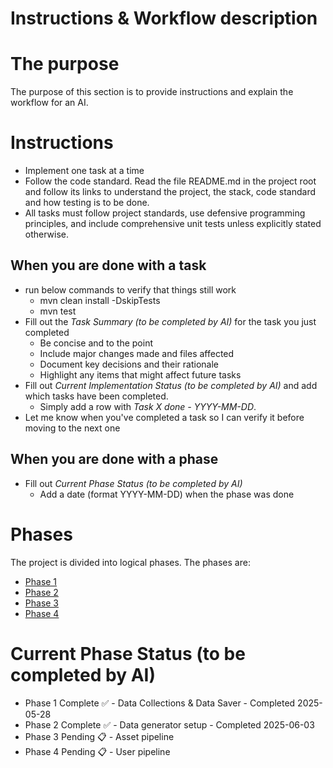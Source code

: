 # Instructions & Workflow description

# The purpose
The purpose of this section is to provide instructions and explain the workflow for an AI.

# Instructions

* Implement one task at a time
* Follow the code standard. Read the file README.md in the project root and follow its links to understand the 
project, the stack, code standard and how testing is to be done.
* All tasks must follow project standards, use defensive programming principles, and include comprehensive
unit tests unless explicitly stated otherwise.

## When you are done with a task
* run below commands to verify that things still work
  * mvn clean install \-DskipTests
  * mvn test
* Fill out the *Task Summary (to be completed by AI)* for the task you just completed
  * Be concise and to the point
  * Include major changes made and files affected
  * Document key decisions and their rationale
  * Highlight any items that might affect future tasks
* Fill out *Current Implementation Status (to be completed by AI)* and add which tasks have been completed. 
  * Simply add a row with *Task X done - YYYY-MM-DD*.
* Let me know when you've completed a task so I can verify it before moving to the next one

## When you are done with a phase
* Fill out *Current Phase Status (to be completed by AI)* 
  * Add a date (format YYYY-MM-DD) when the phase was done 

# Phases
The project is divided into logical phases. The phases are:
- [Phase 1](task_phase_1.md)
- [Phase 2](task_phase_2.md)
- [Phase 3](task_phase_3.md)
- [Phase 4](task_phase_4.md)

# Current Phase Status (to be completed by AI)
- Phase 1 Complete ✅ - Data Collections & Data Saver - Completed 2025-05-28
- Phase 2 Complete ✅ - Data generator setup - Completed 2025-06-03
- Phase 3 Pending 📋 - Asset pipeline
- Phase 4 Pending 📋 - User pipeline



